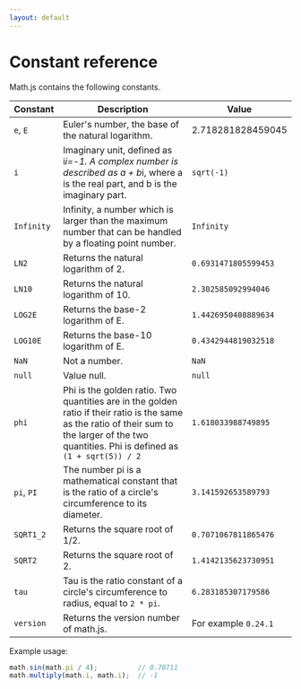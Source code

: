 ```yaml
---
layout: default
---
```


# Constant reference

Math.js contains the following constants. 

Constant    | Description | Value
----------- | ----------- | -----
`e`, `E`    | Euler's number, the base of the natural logarithm. | 2.718281828459045
`i`         | Imaginary unit, defined as i*i=-1. A complex number is described as a + b*i, where a is the real part, and b is the imaginary part. | `sqrt(-1)`
`Infinity`  | Infinity, a number which is larger than the maximum number that can be handled by a floating point number. | `Infinity`
`LN2`       | Returns the natural logarithm of 2. | `0.6931471805599453`
`LN10`      | Returns the natural logarithm of 10. | `2.302585092994046`
`LOG2E`     | Returns the base-2 logarithm of E. | `1.4426950408889634`
`LOG10E`    | Returns the base-10 logarithm of E. | `0.4342944819032518`
`NaN`       | Not a number. | `NaN`
`null`      | Value null. | `null`
`phi`       | Phi is the golden ratio. Two quantities are in the golden ratio if their ratio is the same as the ratio of their sum to the larger of the two quantities. Phi is defined as `(1 + sqrt(5)) / 2` | `1.618033988749895`
`pi`, `PI`  | The number pi is a mathematical constant that is the ratio of a circle\'s circumference to its diameter. | `3.141592653589793`
`SQRT1_2`   | Returns the square root of 1/2. | `0.7071067811865476`
`SQRT2`     | Returns the square root of 2. | `1.4142135623730951`
`tau`       | Tau is the ratio constant of a circle\'s circumference to radius, equal to `2 * pi`. | `6.283185307179586`
`version`   | Returns the version number of math.js. | For example `0.24.1`

Example usage:

```js
math.sin(math.pi / 4);          // 0.70711
math.multiply(math.i, math.i);  // -1
```
